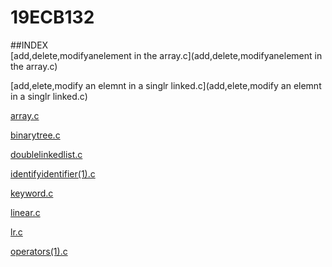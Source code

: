 # 19ECB132

##INDEX  
[add,delete,modifyanelement in the array.c](add,delete,modifyanelement in the array.c)

[add,elete,modify an elemnt in a singlr linked.c](add,elete,modify an elemnt in a singlr linked.c) 

[array.c](array.c)   

[binarytree.c](binarytree.c)  

[doublelinkedlist.c](doublelinkedlist.c) 

[identifyidentifier(1).c](identifyidentifier(1).c)   

[keyword.c](keyword.c)   

[linear.c](linear.c)     

[lr.c](lr.c)     

[operators(1).c](operators(1).c)
